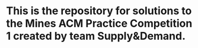 # This is the repository for solutions to the Mines ACM Practice Competition 1 created by team Supply&Demand.
